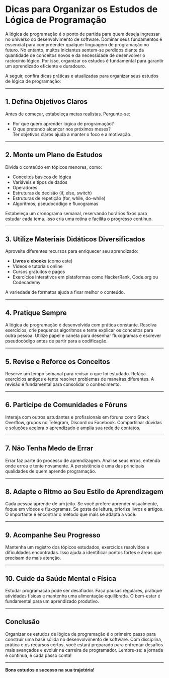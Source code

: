 # Dicas para Organizar os Estudos de Lógica de Programação

A lógica de programação é o ponto de partida para quem deseja ingressar no universo do desenvolvimento de software. Dominar seus fundamentos é essencial para compreender qualquer linguagem de programação no futuro. No entanto, muitos iniciantes sentem-se perdidos diante da quantidade de conceitos novos e da necessidade de desenvolver o raciocínio lógico. Por isso, organizar os estudos é fundamental para garantir um aprendizado eficiente e duradouro.

A seguir, confira dicas práticas e atualizadas para organizar seus estudos de lógica de programação:

---

## 1. **Defina Objetivos Claros**

Antes de começar, estabeleça metas realistas. Pergunte-se:  
- Por que quero aprender lógica de programação?  
- O que pretendo alcançar nos próximos meses?  
Ter objetivos claros ajuda a manter o foco e a motivação.

---

## 2. **Monte um Plano de Estudos**

Divida o conteúdo em tópicos menores, como:
- Conceitos básicos de lógica
- Variáveis e tipos de dados
- Operadores
- Estruturas de decisão (if, else, switch)
- Estruturas de repetição (for, while, do-while)
- Algoritmos, pseudocódigo e fluxogramas

Estabeleça um cronograma semanal, reservando horários fixos para estudar cada tema. Isso cria uma rotina e facilita o progresso contínuo.

---

## 3. **Utilize Materiais Didáticos Diversificados**

Aproveite diferentes recursos para enriquecer seu aprendizado:
- **Livros e ebooks** (como este)
- Vídeos e tutoriais online
- Cursos gratuitos e pagos
- Exercícios interativos em plataformas como HackerRank, Code.org ou Codecademy

A variedade de formatos ajuda a fixar melhor o conteúdo.

---

## 4. **Pratique Sempre**

A lógica de programação é desenvolvida com prática constante. Resolva exercícios, crie pequenos algoritmos e tente explicar os conceitos para outra pessoa. Utilize papel e caneta para desenhar fluxogramas e escrever pseudocódigo antes de partir para a codificação.

---

## 5. **Revise e Reforce os Conceitos**

Reserve um tempo semanal para revisar o que foi estudado. Refaça exercícios antigos e tente resolver problemas de maneiras diferentes. A revisão é fundamental para consolidar o conhecimento.

---

## 6. **Participe de Comunidades e Fóruns**

Interaja com outros estudantes e profissionais em fóruns como Stack Overflow, grupos no Telegram, Discord ou Facebook. Compartilhar dúvidas e soluções acelera o aprendizado e amplia sua rede de contatos.

---

## 7. **Não Tenha Medo de Errar**

Errar faz parte do processo de aprendizagem. Analise seus erros, entenda onde errou e tente novamente. A persistência é uma das principais qualidades de quem aprende programação.

---

## 8. **Adapte o Ritmo ao Seu Estilo de Aprendizagem**

Cada pessoa aprende de um jeito. Se você prefere aprender visualmente, foque em vídeos e fluxogramas. Se gosta de leitura, priorize livros e artigos. O importante é encontrar o método que mais se adapta a você.

---

## 9. **Acompanhe Seu Progresso**

Mantenha um registro dos tópicos estudados, exercícios resolvidos e dificuldades encontradas. Isso ajuda a identificar pontos fortes e áreas que precisam de mais atenção.

---

## 10. **Cuide da Saúde Mental e Física**

Estudar programação pode ser desafiador. Faça pausas regulares, pratique atividades físicas e mantenha uma alimentação equilibrada. O bem-estar é fundamental para um aprendizado produtivo.

---

## Conclusão

Organizar os estudos de lógica de programação é o primeiro passo para construir uma base sólida no desenvolvimento de software. Com disciplina, prática e os recursos certos, você estará preparado para enfrentar desafios mais avançados e evoluir na carreira de programador. Lembre-se: a jornada é contínua, e cada passo conta!

---

**Bons estudos e sucesso na sua trajetória!**